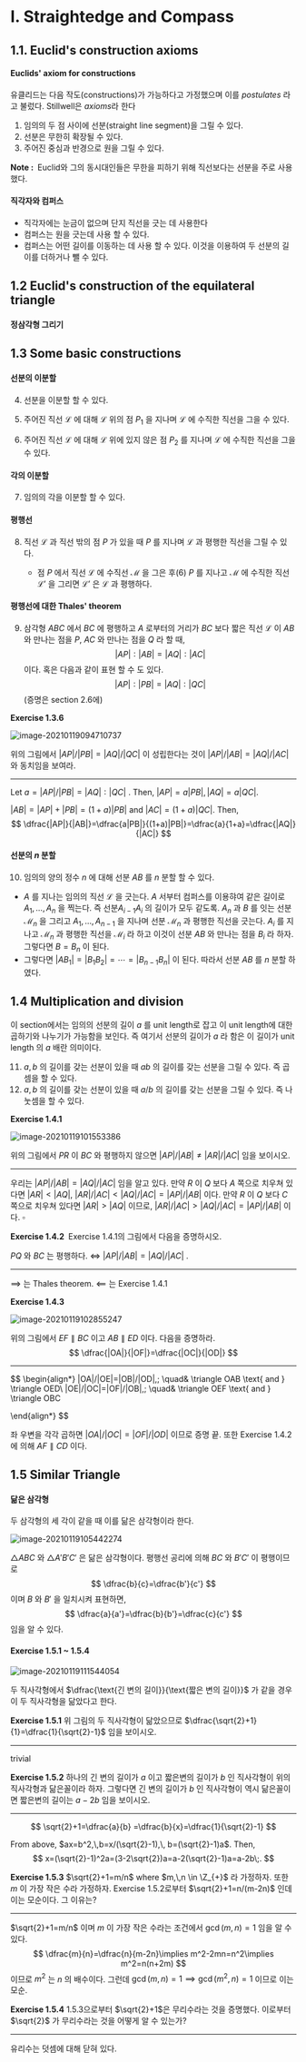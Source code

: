 I. Straightedge and Compass
==



## 1.1. Euclid's construction axioms



#### Euclids' axiom for constructions

유클리드는 다음 작도(constructions)가 가능하다고 가정했으며 이를 *postulates* 라고 불렀다. Stillwell은 *axioms*라 한다

1. 임의의 두 점 사이에 선분(straight line segment)을 그릴 수 있다.
2. 선분은 무한히 확장될 수 있다.
3. 주어진 중심과 반경으로 원을 그릴 수 있다.



<b>Note : </b> Euclid와 그의 동시대인들은 무한을 피하기 위해 직선보다는 선분을 주로 사용했다.



#### 직각자와 컴퍼스

- 직각자에는 눈금이 없으며 단지 직선을 긋는 데 사용한다
- 컴퍼스는 원을 긋는데 사용 할 수 있다.
- 컴퍼스는 어떤 길이를 이동하는 데 사용 할 수 있다. 이것을 이용하여 두 선분의 길이를 더하거나 뺄 수 있다.



## 1.2 Euclid's construction of the equilateral triangle



#### 정삼각형 그리기



## 1.3 Some basic constructions



#### 선분의 이분할

4. 선분을 이분할 할 수 있다.

5. 주어진 직선 $\mathscr{L}$ 에 대해 $\mathscr{L}$ 위의 점 $P_1$ 을 지나며 $\mathscr{L}$ 에 수직한 직선을 그을 수 있다.

6. 주어진 직선 $\mathscr{L}$ 에 대해 $\mathscr{L}$ 위에 있지 않은 점 $P_2$ 를 지나며 $\mathscr{L}$ 에 수직한 직선을 그을 수 있다.



#### 각의 이분할

7. 임의의 각을 이분할 할 수 있다.



#### 평행선

8. 직선 $\mathscr{L}$ 과 직선 밖의 점 $P$ 가 있을 때 $P$ 를 지나며 $\mathscr{L}$ 과 평행한 직선을 그릴 수 있다.

   - 점 $P$ 에서 직선 $\mathscr{L}$ 에 수직선 $\mathscr{M}$ 을 그은 후(6) $P$ 를 지나고 $\mathscr{M}$ 에 수직한 직선 $\mathscr{L}'$ 을 그리면 $\mathscr{L}'$ 은 $\mathscr{L}$ 과 평행하다.

     



#### 평행선에 대한 Thales' theorem

9. 삼각형 $ABC$ 에서 $BC$ 에 평행하고 $A$ 로부터의 거리가 $BC$ 보다 짧은 직선 $\mathscr{L}$ 이 $AB$ 와 만나는 점을 $P$, $AC$ 와 만나는 점을 $Q$ 라 할 때, 
   $$
   |AP|:|AB|=|AQ|:|AC|
   $$
   이다. 혹은 다음과 같이 표현 할 수 도 있다.
   $$
   |AP|:|PB|=|AQ|:|QC|
   $$
   (증명은 section 2.6에)
   
   
   

<b>Exercise 1.3.6 </b> 

![image-20210119094710737](.\fig1-9.png)

위의 그림에서 $|AP|/|PB|=|AQ|/|QC|$ 이 성립한다는 것이 $|AP|/|AB|=|AQ|/|AC|$ 와 동치임을 보여라.

---

Let $a=|AP|/|PB|=|AQ|:|QC|$ . Then, $|AP|=a|PB|,\, |AQ|=a|QC|$. 

$|AB|=|AP|+|PB|=(1+a)|PB|$ and $|AC|=(1+a)|QC|$. Then,
$$
\dfrac{|AP|}{|AB|}=\dfrac{a|PB|}{(1+a)|PB|}=\dfrac{a}{1+a}=\dfrac{|AQ|}{|AC|}
$$


#### 선분의 $n$ 분할

10. 임의의 양의 정수 $n$ 에 대해 선분 $AB$ 를 $n$ 분할 할 수 있다.

- $A$ 를 지나는 임의의 직선 $\mathscr{L}$ 을 긋는다. $A$ 서부터 컴퍼스를 이용햐여 같은 길이로 $A_1,\ldots,\,A_n$ 을 찍는다. 즉 선분$A_{i-1}A_i$ 의 길이가 모두 같도록. $A_n$ 과 $B$ 를 잇는 선분 $\mathscr{M}_n$ 을 그리고 $A_1,\ldots,\,A_{n-1}$ 을 지나며 선분 $\mathscr{M}_n$ 과 평행한 직선을 긋는다. $A_i$ 를 지나고 $\mathscr{M}_n$ 과 평행한 직선을 $\mathscr{M}_i$ 라 하고 이것이 선분 $AB$ 와 만나는 점을 $B_i$ 라 하자. 그렇다면 $B=B_n$ 이 된다.
- 그렇다면 $|AB_1|=|B_1B_2|=\cdots =|B_{n-1}B_n|$ 이 된다. 따라서 선분 $AB$ 를 $n$ 분할 하였다.



## 1.4 Multiplication and division



이 section에서는 임의의 선분의 길이 $a$ 를 unit length로 잡고 이 unit length에 대한 곱하기와 나누기가 가능함을 보인다. 즉 여기서 선분의 길이가 $a$ 라 함은 이 길이가  unit length 의 $a$ 배란 의미이다.



11. $a,\,b$ 의 길이를 갖는 선분이 있을 때 $ab$ 의 길이를 갖는 선분을 그릴 수 있다. 즉 곱셈을 할 수 있다.
12. $a,\,b$ 의 길이를 갖는 선분이 있을 때 $a/b$ 의 길이를 갖는 선분을 그릴 수 있다. 즉 나눗셈을 할 수 있다.



<b>Exercise 1.4.1</b> 

![image-20210119101553386](fig1-13.png)

위의 그림에서 $PR$ 이 $BC$ 와 평행하지 않으면 $|AP|/|AB| \ne |AR|/|AC|$ 임을 보이시오.

---

우리는 $|AP|/|AB|=|AQ|/|AC|$ 임을 알고 있다. 만약 $R$ 이 $Q$ 보다 $A$ 쪽으로 치우쳐 있다면 $|AR|<|AQ|$,  $|AR|/|AC|<|AQ|/|AC|=|AP|/|AB|$ 이다. 만약 $R$ 이 $Q$ 보다 $C$ 쪽으로 치우쳐 있다면 $|AR|>|AQ|$ 이므로, $|AR|/|AC|>|AQ|/|AC|=|AP|/|AB|$ 이다. $\square$



<b>Exercise 1.4.2 </b> Exercise 1.4.1의 그림에서 다음을 증명하시오.

$PQ$ 와 $BC$ 는 평행하다. $\iff$ $|AP|/|AB|=|AQ|/|AC|$ .

---

$\implies$ 는 Thales theorem. $\impliedby$  는 Exercise 1.4.1



<b>Exercise 1.4.3</b>

![image-20210119102855247](fig1-14.png)

위의 그림에서 $EF \parallel BC$ 이고 $AB\parallel ED$ 이다. 다음을 증명하라.
$$
\dfrac{|OA|}{|OF|}=\dfrac{|OC|}{|OD|}
$$

---

$$
\begin{align*}
|OA|/|OE|=|OB|/|OD|\,; \quad& \triangle OAB \text{ and } \triangle OED\\
|OE|/|OC|=|OF|/|OB|\,; \quad& \triangle OEF \text{ and } \triangle OBC

\end{align*}
$$

좌 우변을 각각 곱하면 $|OA|/|OC|=|OF|/|OD|$ 이므로 증명 끝. 또한 Exercise 1.4.2 에 의해  $AF \parallel CD$ 이다.



## 1.5 Similar Triangle



#### 닮은 삼각형

두 삼각형의 세 각이 같을 때 이를 닮은 삼각형이라 한다.

![image-20210119105442274](fig1-16.png)

$\triangle ABC$ 와 $\triangle A'B'C'$ 은 닮은 삼각형이다. 평행선 공리에 의해  $BC$ 와 $B'C'$ 이 평행이므로 
$$
\dfrac{b}{c}=\dfrac{b'}{c'}
$$
이며 $B$ 와 $B'$ 을 일치시켜 표현하면,
$$
\dfrac{a}{a'}=\dfrac{b}{b'}=\dfrac{c}{c'}
$$
임을 알 수 있다.



#### Exercise 1.5.1 ~ 1.5.4

![image-20210119111544054](fig1-18.png)

두 직사각형에서 $\dfrac{\text{긴 변의 길이}}{\text{짧은 변의 길이}}$ 가 같을 경우 이 두 직사각형을 닮았다고 한다.

<b>Exercise 1.5.1</b> 위 그림의 두 직사각형이 닮았으므로 $\dfrac{\sqrt{2}+1}{1}=\dfrac{1}{\sqrt{2}-1}$ 임을 보이시오.

---

trivial



<b>Exercise 1.5.2</b> 하나의 긴 변의 길이가 $a$ 이고 짧은변의 길이가 $b$ 인 직사각형이 위의 직사각형과 닮은꼴이라 하자. 그렇다면 긴 변의 길이가 $b$ 인 직사각형이 역시 닮은꼴이면 짧은변의 길이는 $a-2b$ 임을 보이시오.

---

$$
\sqrt{2}+1=\dfrac{a}{b} =\dfrac{b}{x}=\dfrac{1}{\sqrt{2}-1}
$$

From above, $ax=b^2,\,b=x/(\sqrt{2}-1),\, b=(\sqrt{2}-1)a$. Then, 
$$
x=(\sqrt{2}-1)^2a=(3-2\sqrt{2})a=a-2(\sqrt{2}-1)a=a-2b\;.
$$


<b>Exercise 1.5.3</b> $\sqrt{2}+1=m/n$ where $m,\,n \in \Z_{+}$ 라 가정하자. 또한 $m$ 이 가장 작은 수라 가정하자. Exercise 1.5.2로부터 $\sqrt{2}+1=n/(m-2n)$ 인데 이는 모순이다. 그 이유는?

---

$\sqrt{2}+1=m/n$ 이며 $m$ 이 가장 작은 수라는 조건에서 $\gcd (m,\,n)=1$ 임을 알 수 있다.
$$
\dfrac{m}{n}=\dfrac{n}{m-2n}\implies m^2-2mn=n^2\implies m^2=n(n+2m)
$$
이므로 $m^2$ 는 $n$ 의 배수이다. 그런데 $\gcd(m,\,n)=1 \implies \gcd(m^2,\,n)=1$ 이므로 이는 모순. 



<b>Exercise 1.5.4</b> 1.5.3으로부터 $\sqrt{2}+1$은 무리수라는 것을 증명했다. 이로부터 $\sqrt{2}$ 가 무리수라는 것을 어떻게 알 수 있는가?

---

유리수는 덧셈에 대해 닫혀 있다.





